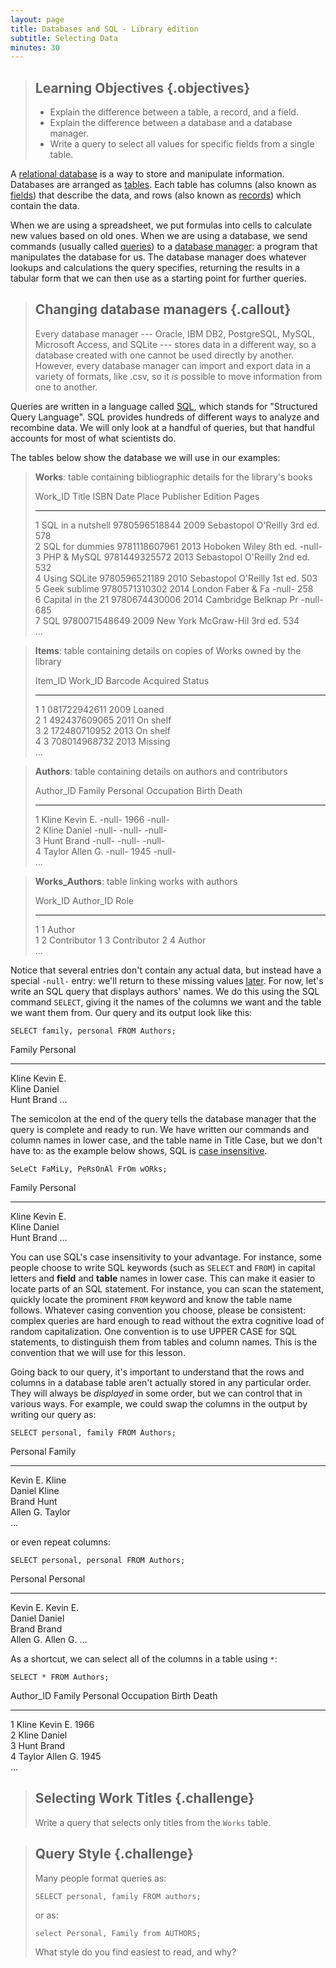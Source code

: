 ```yaml
---
layout: page
title: Databases and SQL - Library edition
subtitle: Selecting Data
minutes: 30
---
```

> ## Learning Objectives {.objectives}
>
> *   Explain the difference between a table, a record, and a field.
> *   Explain the difference between a database and a database manager.
> *   Write a query to select all values for specific fields from a single table.

A [relational database](reference.html#relational-database)
is a way to store and manipulate information. 
Databases are arranged as [tables](reference.html#table).
Each table has columns (also known as [fields](reference.html#field)) that describe the data,
and rows (also known as [records](reference.html#record)) which contain the data.

When we are using a spreadsheet,
we put formulas into cells to calculate new values based on old ones.
When we are using a database,
we send commands
(usually called [queries](reference.html#query))
to a [database manager](reference.html#database-manager):
a program that manipulates the database for us.
The database manager does whatever lookups and calculations the query specifies,
returning the results in a tabular form
that we can then use as a starting point for further queries.

> ## Changing database managers {.callout}
>
> Every database manager --- Oracle,
> IBM DB2, PostgreSQL, MySQL, Microsoft Access, and SQLite --- stores
> data in a different way,
> so a database created with one cannot be used directly by another.
> However,
> every database manager can import and export data in a variety of formats, like .csv,
> so it *is* possible to move information from one to another.

Queries are written in a language called [SQL](reference.html#sql),
which stands for "Structured Query Language".
SQL provides hundreds of different ways to analyze and recombine data.
We will only look at a handful of queries,
but that handful accounts for most of what scientists do.

The tables below show the database we will use in our examples:

> **Works**: table containing bibliographic details for the library's books
>
> Work_ID     Title              ISBN           Date        Place       Publisher   Edition     Pages     
> ----------  -----------------  -------------  ----------  ----------  ----------  ----------  ----------
> 1           SQL in a nutshell  9780596518844  2009        Sebastopol  O'Reilly    3rd ed.     578       
> 2           SQL for dummies    9781118607961  2013        Hoboken     Wiley       8th ed.     -null-          
> 3           PHP & MySQL        9781449325572  2013        Sebastopol  O'Reilly    2nd ed.     532       
> 4           Using SQLite       9780596521189  2010        Sebastopol  O'Reilly    1st ed.     503       
> 5           Geek sublime       9780571310302  2014        London      Faber & Fa  -null-      258       
> 6           Capital in the 21  9780674430006  2014        Cambridge   Belknap Pr  -null-      685       
> 7           SQL                9780071548649  2009        New York    McGraw-Hil  3rd ed.     534       
> ...

> **Items**: table containing details on copies of Works owned by the library
>
> Item_ID     Work_ID     Barcode       Acquired    Status    
> ----------  ----------  ------------  ----------  ----------
> 1           1           081722942611  2009        Loaned    
> 2           1           492437609065  2011        On shelf  
> 3           2           172480710952  2013        On shelf  
> 4           3           708014968732  2013        Missing   
> ...

> **Authors**: table containing details on authors and contributors 
>
> Author_ID   Family      Personal    Occupation  Birth       Death     
> ----------  ----------  ----------  ----------  ----------  ----------
> 1           Kline       Kevin E.    -null-      1966        -null-          
> 2           Kline       Daniel      -null-      -null-      -null-                
> 3           Hunt        Brand       -null-      -null-      -null-                
> 4           Taylor      Allen G.    -null-      1945        -null-          
> ...

> **Works_Authors**: table linking works with authors
>
> Work_ID     Author_ID   Role      
> ----------  ----------  -----------
> 1           1           Author    
> 1           2           Contributor
> 1           3           Contributor
> 2           4           Author    
> ...

Notice that several entries don't contain any actual
data, but instead have a special `-null-` entry:
we'll return to these missing values [later](05-null.html).
For now,
let's write an SQL query that displays authors' names.
We do this using the SQL command `SELECT`,
giving it the names of the columns we want and the table we want them from.
Our query and its output look like this:

~~~ {.sql}
SELECT family, personal FROM Authors;
~~~

Family      Personal  
----------  ----------
Kline       Kevin E.  
Kline       Daniel    
Hunt        Brand
...   

The semicolon at the end of the query
tells the database manager that the query is complete and ready to run.
We have written our commands and column names in lower case,
and the table name in Title Case,
but we don't have to:
as the example below shows,
SQL is [case insensitive](reference.html#case-insensitive).

~~~ {.sql}
SeLeCt FaMiLy, PeRsOnAl FrOm wORks;
~~~

Family      Personal  
----------  ----------
Kline       Kevin E.  
Kline       Daniel    
Hunt        Brand
... 

You can use SQL's case insensitivity to your advantage. For instance, some people choose to write SQL keywords (such as `SELECT` and `FROM`) in capital letters and **field** and **table** names in lower case. This can make it easier to locate parts of an SQL statement. For instance, you can scan the statement, quickly locate the prominent `FROM` keyword and know the table name follows.
Whatever casing convention you choose,
please be consistent:
complex queries are hard enough to read without the extra cognitive load of random capitalization.
One convention is to use UPPER CASE for SQL statements, to distinguish them from tables and column
names. This is the convention that we will use for this lesson.

Going back to our query,
it's important to understand that
the rows and columns in a database table aren't actually stored in any particular order.
They will always be *displayed* in some order,
but we can control that in various ways.
For example,
we could swap the columns in the output by writing our query as:

~~~ {.sql}
SELECT personal, family FROM Authors;
~~~

Personal    Family    
----------  ----------
Kevin E.    Kline     
Daniel      Kline     
Brand       Hunt      
Allen G.    Taylor   
...

or even repeat columns:

~~~ {.sql}
SELECT personal, personal FROM Authors;
~~~

Personal    Personal  
----------  ----------
Kevin E.    Kevin E.  
Daniel      Daniel    
Brand       Brand     
Allen G.    Allen G.
...  

As a shortcut,
we can select all of the columns in a table using `*`:

~~~ {.sql}
SELECT * FROM Authors;
~~~

Author_ID   Family      Personal    Occupation  Birth       Death     
----------  ----------  ----------  ----------  ----------  ----------
1           Kline       Kevin E.                1966                  
2           Kline       Daniel                                        
3           Hunt        Brand                                         
4           Taylor      Allen G.                1945                  
...

> ## Selecting Work Titles {.challenge}
>
> Write a query that selects only titles from the `Works` table.

> ## Query Style {.challenge}
>
> Many people format queries as:
>
> ~~~
> SELECT personal, family FROM authors;
> ~~~
>
> or as:
>
> ~~~
> select Personal, Family from AUTHORS;
> ~~~
>
> What style do you find easiest to read, and why?